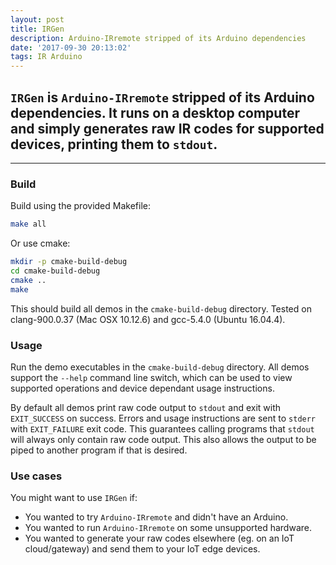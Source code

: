 ```yaml
---
layout: post
title: IRGen
description: Arduino-IRremote stripped of its Arduino dependencies
date: '2017-09-30 20:13:02'
tags: IR Arduino
---
```



## `IRGen` is `Arduino-IRremote` stripped of its Arduino dependencies. It runs on a desktop computer and simply generates raw IR codes for supported devices, printing them to `stdout`.

***

### Build
Build using the provided Makefile:
```sh
make all
```

Or use cmake:
```sh
mkdir -p cmake-build-debug
cd cmake-build-debug
cmake ..
make
```

This should build all demos in the `cmake-build-debug` directory.
Tested on clang-900.0.37 (Mac OSX 10.12.6) and gcc-5.4.0 (Ubuntu 16.04.4).


### Usage
Run the demo executables in the `cmake-build-debug` directory.
All demos support the `--help` command line switch, which can be used to view supported operations and device dependant usage instructions.

By default all demos print raw code output to `stdout` and exit with `EXIT_SUCCESS` on success. Errors and usage instructions are sent to `stderr` with `EXIT_FAILURE` exit code.
This guarantees calling programs that `stdout` will always only contain raw code output. This also allows the output to be piped to another program if that is desired.


### Use cases
You might want to use `IRGen` if: 

* You wanted to try `Arduino-IRremote` and didn't have an Arduino.
* You wanted to run `Arduino-IRremote` on some unsupported hardware.
* You wanted to generate your raw codes elsewhere (eg. on an IoT cloud/gateway) and send them to your IoT edge devices.


